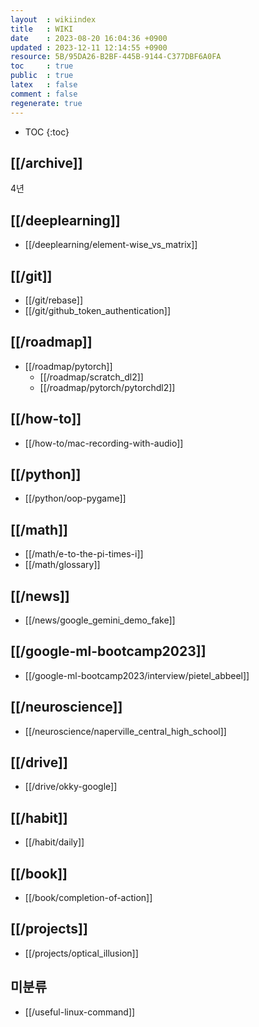 ```yaml
---
layout  : wikiindex
title   : WIKI
date    : 2023-08-20 16:04:36 +0900
updated : 2023-12-11 12:14:55 +0900
resource: 5B/95DA26-B2BF-445B-9144-C377DBF6A0FA
toc     : true
public  : true
latex   : false
comment : false
regenerate: true
---
```

* TOC
{:toc}

## [[/archive]]
4년

## [[/deeplearning]]
* [[/deeplearning/element-wise_vs_matrix]]

## [[/git]]
* [[/git/rebase]]
* [[/git/github_token_authentication]]

## [[/roadmap]]
- [[/roadmap/pytorch]]
	- [[/roadmap/scratch_dl2]] 
    - [[/roadmap/pytorch/pytorchdl2]]

## [[/how-to]]
- [[/how-to/mac-recording-with-audio]]

## [[/python]]
- [[/python/oop-pygame]]

## [[/math]]
* [[/math/e-to-the-pi-times-i]]
* [[/math/glossary]]

## [[/news]]
- [[/news/google_gemini_demo_fake]]

## [[/google-ml-bootcamp2023]]
- [[/google-ml-bootcamp2023/interview/pietel_abbeel]]

## [[/neuroscience]]
- [[/neuroscience/naperville_central_high_school]]

## [[/drive]]
* [[/drive/okky-google]]

## [[/habit]]
- [[/habit/daily]]

## [[/book]]
- [[/book/completion-of-action]]

## [[/projects]]
- [[/projects/optical_illusion]]

## 미분류
- [[/useful-linux-command]]
